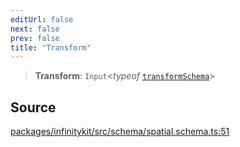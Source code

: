 ```yaml
---
editUrl: false
next: false
prev: false
title: "Transform"
---
```


> **Transform**: `Input`\<*typeof* [`transformSchema`](../variables/transformSchema.md)\>

## Source

[packages/infinitykit/src/schema/spatial.schema.ts:51](https://github.com/nodenogg-in/alpha-p2p/blob/d78065f/packages/infinitykit/src/schema/spatial.schema.ts#L51)
